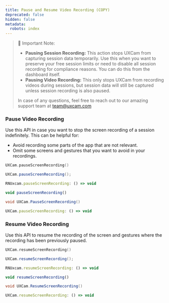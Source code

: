 ```yaml
---
title: Pause and Resume Video Recording (COPY)
deprecated: false
hidden: false
metadata:
  robots: index
---
```

> 📘 Important Note:
>
> * **Pausing Session Recording:** This action stops UXCam from capturing session data temporarily. Use this when you want to preserve your free session limits or need to disable all session recording for compliance reasons. You can do this from the dashboard itself.
> * **Pausing Video Recording:** This only stops UXCam from recording videos during sessions, but session data will still be captured unless session recording is also paused.
>
> In case of any questions, feel free to reach out to our amazing support team at [team@uxcam.com](mailto:team@uxcam.com)

### Pause Video Recording

Use this API in case you want to stop the screen recording of a session indefinitely. This can be helpful for:

* Avoid recording some parts of the app that are not relevant.
* Omit some screens and gestures that you want to avoid in your recordings.

```swift iOS
UXCam.pauseScreenRecording()
```
```java Android
UXCam.pauseScreenRecording();
```
```javascript React Native
RNUxcam.pauseScreenRecording: () => void
```
```javascript Flutter
void pauseScreenRecording()
```
```csharp Xamarin
void UXCam.PauseScreenRecording()
```
```javascript Cordova
UXCam.pauseScreenRecording: () => void
```

### Resume Video Recording

Use this API to resume the recording of the screen and gestures where the recording has been previously paused.

```swift iOS
UXCam.resumeScreenRecording()
```
```java Android
UXCam.resumeScreenRecording();
```
```javascript React Native
RNUxcam.resumeScreenRecording: () => void
```
```javascript Flutter
void resumeScreenRecording()
```
```csharp Xamarin
void UXCam.ResumeScreenRecording()
```
```javascript Cordova
UXCam.resumeScreenRecording: () => void
```